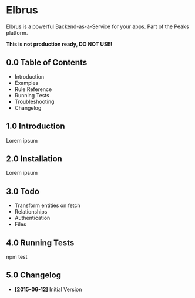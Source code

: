 Elbrus
======

Elbrus is a powerful Backend-as-a-Service for your apps. Part of the Peaks
platform.

**This is not production ready, DO NOT USE!**


0.0 Table of Contents
---------------------

* Introduction
* Examples
* Rule Reference
* Running Tests
* Troubleshooting
* Changelog


1.0 Introduction
----------------

Lorem ipsum


2.0 Installation
----------------

Lorem ipsum


3.0 Todo
--------

* Transform entities on fetch
* Relationships
* Authentication
* Files


4.0 Running Tests
-----------------

npm test


5.0 Changelog
-------------

* **[2015-06-12]** Initial Version
